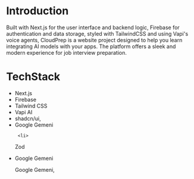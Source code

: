 
# Introduction

Built with Next.js for the user interface and backend logic, Firebase for authentication and data storage, styled with TailwindCSS and using Vapi's voice agents, CloudPrep is a website project designed to help you learn integrating AI models with your apps. The platform offers a sleek and modern experience for job interview preparation. 

# TechStack
<ul>
  <li>
Next.js    
  </li>
   <li>
Firebase  
  </li>
   <li>
Tailwind CSS  
  </li>
   <li>
Vapi AI   
  </li>
   <li>
shadcn/ui,   
  </li>
   <li>
Google Gemeni  
  </li>

     <li>
Zod
  </li>


   <li>
Google Gemeni  
  </li>

  





Google Gemeni,



  
</ul>
